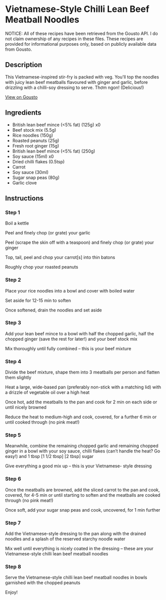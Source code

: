 # Vietnamese-Style Chilli Lean Beef Meatball Noodles

NOTICE: All of these recipes have been retrieved from the Gousto API. I do not claim ownership of any recipes in these files. These recipes are provided for informational purposes only, based on publicly available data from Gousto.

## Description

This Vietnamese-inspired stir-fry is packed with veg. You'll top the noodles with juicy lean beef meatballs flavoured with ginger and garlic, before drizzling with a chilli-soy dressing to serve. Thơm ngon! (Delicious!)

[View on Gousto](https://www.gousto.co.uk/recipes/cookbook/vietnamese-style-chilli-lean-beef-meatball-noodles)

## Ingredients

- British lean beef mince (<5% fat) (125g) x0
- Beef stock mix (5.5g)
- Rice noodles (150g)
- Roasted peanuts (25g)
- Fresh root ginger (15g)
- British lean beef mince (<5% fat) (250g)
- Soy sauce (15ml) x0
- Dried chilli flakes (0.5tsp)
- Carrot
- Soy sauce (30ml)
- Sugar snap peas (80g)
- Garlic clove

## Instructions


### Step 1

Boil a kettle

Peel and finely chop (or grate) your garlic

Peel (scrape the skin off with a teaspoon) and finely chop (or grate) your ginger

Top, tail, peel and chop your carrot[s] into thin batons

Roughly chop your roasted peanuts


### Step 2

Place your rice noodles into a bowl and cover with boiled water

Set aside for 12-15 min to soften

Once softened, drain the noodles and set aside


### Step 3

Add your lean beef mince to a bowl with half the chopped garlic, half the chopped ginger (save the rest for later!) and your beef stock mix

Mix thoroughly until fully combined – this is your beef mixture


### Step 4

Divide the beef mixture, shape them into 3 meatballs per person and flatten them slightly

Heat a large, wide-based pan (preferably non-stick with a matching lid) with a drizzle of vegetable oil over a high heat

Once hot, add the meatballs to the pan and cook for 2 min on each side or until nicely browned

Reduce the heat to medium-high and cook, covered, for a further 6 min or until cooked through (no pink meat!)


### Step 5

Meanwhile, combine the remaining chopped garlic and remaining chopped ginger in a bowl with your soy sauce, chilli flakes (can’t handle the heat? Go easy!) and 1 tbsp <span class="text-purple">[1 1/2 tbsp]</span> <span class="text-danger">[2 tbsp]</span> sugar

Give everything a good mix up – this is your Vietnamese- style dressing


### Step 6

Once the meatballs are browned, add the sliced carrot to the pan and cook, covered, for 4-5 min or until starting to soften and the meatballs are cooked through (no pink meat!)

Once soft, add your sugar snap peas and cook, uncovered, for 1 min further


### Step 7

Add the Vietnamese-style dressing to the pan along with the drained noodles and a splash of the reserved starchy noodle water

Mix well until everything is nicely coated in the dressing – these are your Vietnamese-style chilli lean beef meatball noodles

### Step 8

Serve the Vietnamese-style chilli lean beef meatball noodles in bowls garnished with the chopped peanuts

Enjoy!

